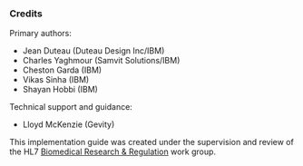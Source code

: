 ### Credits
Primary authors:

* Jean Duteau (Duteau Design Inc/IBM)
* Charles Yaghmour (Samvit Solutions/IBM)
* Cheston Garda (IBM)
* Vikas Sinha (IBM)
* Shayan Hobbi (IBM)

Technical support and guidance:

* Lloyd McKenzie (Gevity)

This implementation guide was created under the supervision and review of the HL7 [Biomedical Research & Regulation](https://confluence.hl7.org/display/BRR/Biomedical+Research+and+Regulation) work group.
